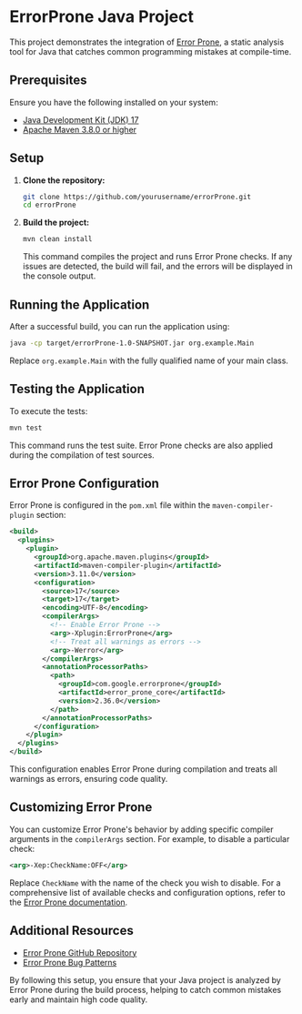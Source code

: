 # ErrorProne Java Project

This project demonstrates the integration of [Error Prone](https://errorprone.info/), a static analysis tool for Java that catches common programming mistakes at compile-time.

## Prerequisites

Ensure you have the following installed on your system:

- [Java Development Kit (JDK) 17](https://www.oracle.com/java/technologies/javase-jdk17-downloads.html)
- [Apache Maven 3.8.0 or higher](https://maven.apache.org/download.cgi)

## Setup

1. **Clone the repository:**

   ```bash
   git clone https://github.com/yourusername/errorProne.git
   cd errorProne
   ```

2. **Build the project:**

   ```bash
   mvn clean install
   ```

   This command compiles the project and runs Error Prone checks. If any issues are detected, the build will fail, and the errors will be displayed in the console output.

## Running the Application

After a successful build, you can run the application using:

```bash
java -cp target/errorProne-1.0-SNAPSHOT.jar org.example.Main
```

Replace `org.example.Main` with the fully qualified name of your main class.

## Testing the Application

To execute the tests:

```bash
mvn test
```

This command runs the test suite. Error Prone checks are also applied during the compilation of test sources.

## Error Prone Configuration

Error Prone is configured in the `pom.xml` file within the `maven-compiler-plugin` section:

```xml
<build>
  <plugins>
    <plugin>
      <groupId>org.apache.maven.plugins</groupId>
      <artifactId>maven-compiler-plugin</artifactId>
      <version>3.11.0</version>
      <configuration>
        <source>17</source>
        <target>17</target>
        <encoding>UTF-8</encoding>
        <compilerArgs>
          <!-- Enable Error Prone -->
          <arg>-Xplugin:ErrorProne</arg>
          <!-- Treat all warnings as errors -->
          <arg>-Werror</arg>
        </compilerArgs>
        <annotationProcessorPaths>
          <path>
            <groupId>com.google.errorprone</groupId>
            <artifactId>error_prone_core</artifactId>
            <version>2.36.0</version>
          </path>
        </annotationProcessorPaths>
      </configuration>
    </plugin>
  </plugins>
</build>
```

This configuration enables Error Prone during compilation and treats all warnings as errors, ensuring code quality.

## Customizing Error Prone

You can customize Error Prone's behavior by adding specific compiler arguments in the `compilerArgs` section. For example, to disable a particular check:

```xml
<arg>-Xep:CheckName:OFF</arg>
```

Replace `CheckName` with the name of the check you wish to disable. For a comprehensive list of available checks and configuration options, refer to the [Error Prone documentation](https://errorprone.info/docs/installation).

## Additional Resources

- [Error Prone GitHub Repository](https://github.com/google/error-prone)
- [Error Prone Bug Patterns](https://errorprone.info/bugpatterns)

By following this setup, you ensure that your Java project is analyzed by Error Prone during the build process, helping to catch common mistakes early and maintain high code quality. 
